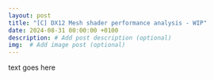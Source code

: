 ```yaml
---
layout: post
title: "[C] DX12 Mesh shader performance analysis - WIP"
date: 2024-08-31 00:00:00 +0100
description: # Add post description (optional)
img:  # Add image post (optional)
---
```


text goes here